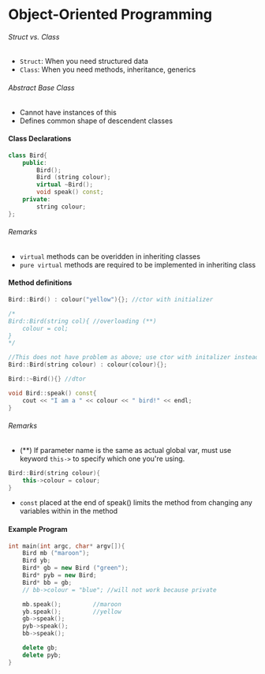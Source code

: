 Object-Oriented Programming
======

###### Struct vs. Class

- `Struct`: When you need  structured data
- `Class`: When you need methods, inheritance, generics


###### Abstract Base Class
- Cannot have instances of this
- Defines common shape of descendent classes

#### Class Declarations
```cpp
class Bird{
    public:
        Bird();
        Bird (string colour);
        virtual ~Bird();
        void speak() const;
    private:
        string colour;
};
```
###### Remarks

- `virtual` methods can be overidden in inheriting classes
- `pure virtual` methods are required to be implemented in inheriting class
#### Method definitions

```cpp
Bird::Bird() : colour("yellow"){}; //ctor with initializer 

/*
Bird::Bird(string col){ //overloading (**)
    colour = col;       
}
*/

//This does not have problem as above; use ctor with initalizer instead
Bird::Bird(string colour) : colour(colour){}; 

Bird::~Bird(){} //dtor

void Bird::speak() const{
    cout << "I am a " << colour << " bird!" << endl;
}

```

###### Remarks
- (**) If parameter name is the same as actual global var,
must use keyword `this->` to specify which one you're using.

```cpp
Bird::Bird(string colour){
    this->colour = colour;
}
```

- `const` placed at the end of speak() limits
the method from changing any variables within in the method

#### Example Program
```cpp
int main(int argc, char* argv[]){
    Bird mb ("maroon");
    Bird yb;            
    Bird* gb = new Bird ("green");
    Bird* pyb = new Bird;
    Bird* bb = gb;
    // bb->colour = "blue"; //will not work because private 

    mb.speak();         //maroon
    yb.speak();         //yellow
    gb->speak();
    pyb->speak();
    bb->speak();

    delete gb;
    delete pyb;
}
```